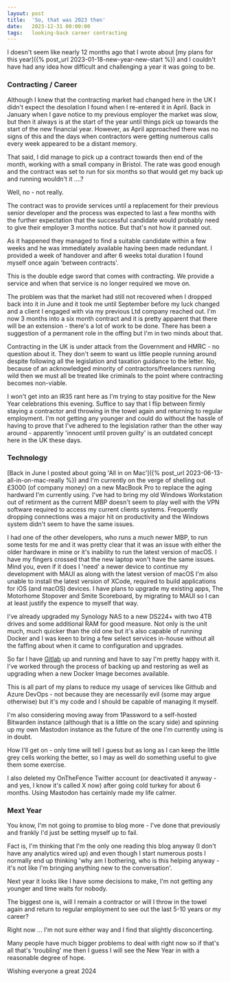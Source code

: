 ```yaml
---
layout: post
title:  'So, that was 2023 then'
date:   2023-12-31 00:00:00
tags:   looking-back career contracting
---
```


I doesn't seem like nearly 12 months ago that I wrote about [my plans for this year]({% post_url 2023-01-18-new-year-new-start %}) and I couldn't have had any idea how difficult and challenging a year it was going to be.
<!--more-->

### Contracting / Career

Although I knew that the contracting market had changed here in the UK I didn't expect the desolation I found when I re-entered it in April. Back in January when I gave notice to my previous employer the market was slow, but then it always is at the start of the year until things pick up towards the start of the new financial year. However, as April approached there was no signs of this and the days when contractors were getting numerous calls every week appeared to be a distant memory.

That said, I did manage to pick up a contract towards then end of the month, working with a small company in Bristol. The rate was good enough and the contract was set to run for six months so that would get my back up and running wouldn't it ....?

Well, no - not really.

The contract was to provide services until a replacement for their previous senior developer and the process was expected to last a few months with the further expectation that the successful candidate would probably need to give their employer 3 months notice. But that's not how it panned out.

As it happened they managed to find a suitable candidate within a few weeks and he was immediately available having been made redundant. I provided a week of handover and after 6 weeks total duration I found myself once again 'between contracts'. 

This is the double edge sword that comes with contracting. We provide a service and when that service is no longer required we move on.

The problem was that the market had still not recovered when I dropped back into it in June and it took me until September before my luck changed and a client I engaged with via my previous Ltd company reached out. I'm now 3 months into a six month contract and it is pretty apparent that there will be an extension - there's a lot of work to be done. There has been a suggestion of a permanent role in the offing but I'm in two minds about that.

Contracting in the UK is under attack from the Government and HMRC - no question about it. They don't seem to want us little people running around despite following all the legislation and taxation guidance to the letter. No, because of an acknowledged minority of contractors/freelancers running wild then we must all be treated like criminals to the point where contracting becomes non-viable. 

I won't get into an IR35 rant here as I'm trying to stay positive for the New Year celebrations this evening. Suffice to say that I flip between firmly staying a contractor and throwing in the towel again and returning to regular employment. I'm not getting any younger and could do without the hassle of having to prove that I've adhered to the legislation rather than the other way around - apparently 'innocent until proven guilty' is an outdated concept here in the UK these days.

### Technology

[Back in June I posted about going 'All in on Mac']({% post_url 2023-06-13-all-in-on-mac-really %}) and I'm currently on the verge of shelling out £3000 (of company money) on a new MacBook Pro to replace the aging hardward I'm currently using.
I've had to bring my old Windows Workstation out of retirment as the current MBP doesn't seem to play well with the VPN software required to access my current clients systems. Frequently dropping connections was a major hit on productivity and the Windows system didn't seem to have the same issues.

I had one of the other developers, who runs a much newer MBP, to run some tests for me and it was pretty clear that it was an issue with either the older hardware in mine or it's inability to run the latest version of macOS. I have my fingers crossed that the new laptop won't have the same issues. Mind you, even if it does I 'need' a newer device to continue my development with MAUI as along with the latest version of macOS I'm also unable to install the latest version of XCode, required to build applications for iOS (and macOS) devices.
I have plans to upgrade my existing apps, The Motorhome Stopover and Smite Scoreboard, by migrating to MAUI so I can at least justify the expence to myself that way.

I've already upgraded my Synology NAS to a new DS224+ with two 4TB drives and some additional RAM for good measure. Not only is the unit much, much quicker than the old one but it's also capable of running Docker and I was keen to bring a few select services in-house without all the faffing about when it came to configuration and upgrades.

So far I have <a href='https://about.gitlab.com/' target='_blank'>Gitlab</a> up and running and have to say I'm pretty happy with it. I've worked through the process of backing up and restoring as well as upgrading when a new Docker Image becomes available.

This is all part of my plans to reduce my usage of services like Github and Azure DevOps - not because they are necessarily evil (some may argue otherwise) but it's my code and I should be capable of managing it myself.

I'm also considering moving away from 1Password to a self-hosted Bitwarden instance (although that is a little on the scary side) and spinning up my own Mastodon instance as the future of the one I'm currently using is in doubt.

How I'll get on - only time will tell I guess but as long as I can keep the little grey cells working the better, so I may as well do something useful to give them some exercise.

I also deleted my OnTheFence Twitter account (or deactivated it anyway - and yes, I know it's called X now) after going cold turkey for about 6 months. Using Mastodon has certainly made my life calmer.

### Mext Year

You know, I'm not going to promise to blog more - I've done that previously and frankly I'd just be setting myself up to fail.

Fact is, I'm thinking that I'm the only one reading this blog anyway (I don't have any analytics wired up) and even though I start numerous posts I normally end up thinking 'why am I bothering, who is this helping anyway - it's not like I'm bringing anything new to the conversation'.

Next year it looks like I have some decisions to make, I'm not getting any younger and time waits for nobody.

The biggest one is, will I remain a contractor or will I throw in the towel again and return to regular employment to see out the last 5-10 years or my career?

Right now ... I'm not sure either way and I find that slightly disconcerting.

Many people have much bigger problems to deal with right now so if that's all that's 'troubling' me then I guess I will see the New Year in with a reasonable degree of hope.

Wishing everyone a great 2024